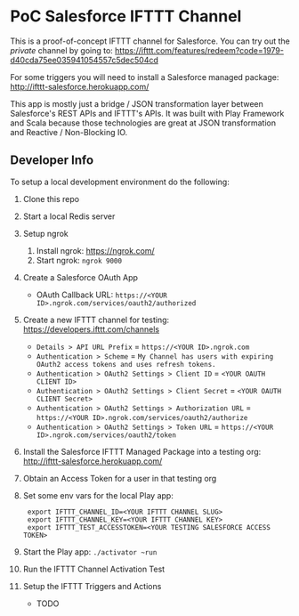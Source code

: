 PoC Salesforce IFTTT Channel
============================

This is a proof-of-concept IFTTT channel for Salesforce.  You can try out the *private* channel by going to:
https://ifttt.com/features/redeem?code=1979-d40cda75ee035941054557c5dec504cd

For some triggers you will need to install a Salesforce managed package:
http://ifttt-salesforce.herokuapp.com/

This app is mostly just a bridge / JSON transformation layer between Salesforce's REST APIs and IFTTT's APIs.  It was built with Play Framework and Scala because those technologies are great at JSON transformation and Reactive / Non-Blocking IO.

Developer Info
--------------

To setup a local development environment do the following:

1. Clone this repo
1. Start a local Redis server
1. Setup ngrok
    1. Install ngrok: https://ngrok.com/
    1. Start ngrok: `ngrok 9000`
1. Create a Salesforce OAuth App
    * OAuth Callback URL: `https://<YOUR ID>.ngrok.com/services/oauth2/authorized`
1. Create a new IFTTT channel for testing: https://developers.ifttt.com/channels
    * `Details > API URL Prefix` = `https://<YOUR ID>.ngrok.com`
    * `Authentication > Scheme` = `My Channel has users with expiring OAuth2 access tokens and uses refresh tokens.`
    * `Authentication > OAuth2 Settings > Client ID` = `<YOUR OAUTH CLIENT ID>`
    * `Authentication > OAuth2 Settings > Client Secret` = `<YOUR OAUTH CLIENT Secret>`
    * `Authentication > OAuth2 Settings > Authorization URL` = `https://<YOUR ID>.ngrok.com/services/oauth2/authorize`
    * `Authentication > OAuth2 Settings > Token URL` = `https://<YOUR ID>.ngrok.com/services/oauth2/token`
1. Install the Salesforce IFTTT Managed Package into a testing org: http://ifttt-salesforce.herokuapp.com/
1. Obtain an Access Token for a user in that testing org
1. Set some env vars for the local Play app:

        export IFTTT_CHANNEL_ID=<YOUR IFTTT CHANNEL SLUG>
        export IFTTT_CHANNEL_KEY=<YOUR IFTTT CHANNEL KEY>
        export IFTTT_TEST_ACCESSTOKEN=<YOUR TESTING SALESFORCE ACCESS TOKEN>

1. Start the Play app: `./activator ~run`
1. Run the IFTTT Channel Activation Test
1. Setup the IFTTT Triggers and Actions
    * TODO